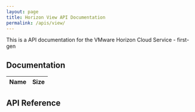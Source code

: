 ```yaml
---
layout: page
title: Horizon View API Documentation
permalink: /apis/view/
---
```


This is a API documentation for the VMware Horizon Cloud Service - first-gen

## Documentation  
| Name | Size |
| --- | --- |


## API Reference
<swagger-ui src="./HCS_20_2_swagger.json"/>